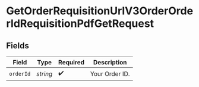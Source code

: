 # GetOrderRequisitionUrlV3OrderOrderIdRequisitionPdfGetRequest


## Fields

| Field              | Type               | Required           | Description        |
| ------------------ | ------------------ | ------------------ | ------------------ |
| `orderId`          | *string*           | :heavy_check_mark: | Your Order ID.     |